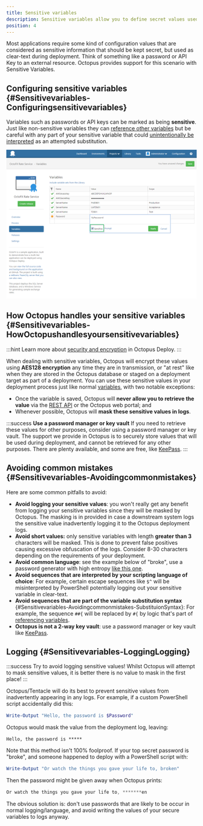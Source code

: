```yaml
---
title: Sensitive variables
description: Sensitive variables allow you to define secret values used in your applications that are secured stored in Octopus.
position: 4
---
```


Most applications require some kind of configuration values that are considered as sensitive information that should be kept secret, but used as clear-text during deployment. Think of something like a password or API Key to an external resource. Octopus provides support for this scenario with Sensitive Variables.

## Configuring sensitive variables {#Sensitivevariables-Configuringsensitivevariables}

Variables such as passwords or API keys can be marked as being **sensitive**. Just like non-sensitive variables they can [reference other variables](docs/deploying-applications/variables/binding-syntax.md#Bindingsyntax-Referencingvariablesinstepdefinitions) but be careful with any part of your sensitive variable that could [unintentionally be interpreted](docs/deploying-applications/variables/sensitive-variables.md#Sensitivevariables-Avoidingcommonmistakes-SubstituionSyntax) as an attempted substitution.

![](/docs/images/3048089/3277722.png "width=500")

## How Octopus handles your sensitive variables {#Sensitivevariables-HowOctopushandlesyoursensitivevariables}

:::hint
Learn more about [security and encryption](/docs/reference/security-and-encryption.md) in Octopus Deploy.
:::

When dealing with sensitive variables, Octopus will encrypt these values using **AES128 encryption** any time they are in transmission, or "at rest" like when they are stored in the Octopus database or staged on a deployment target as part of a deployment. You can use these sensitive values in your deployment process just like normal [variables](/docs/deploying-applications/variables/index.md), with two notable exceptions:

- Once the variable is saved, Octopus will **never allow you to retrieve the value** via the [REST API](/docs/api-and-integration/octopus-rest-api.md) or the Octopus web portal; and
- Whenever possible, Octopus will **mask these sensitive values in logs**.

:::success
**Use a password manager or key vault**
If you need to retrieve these values for other purposes, consider using a password manager or key vault. The support we provide in Octopus is to securely store values that will be used during deployment, and cannot be retrieved for any other purposes. There are plenty available, and some are free, like [KeePass](http://keepass.info/).
:::

## Avoiding common mistakes {#Sensitivevariables-Avoidingcommonmistakes}

Here are some common pitfalls to avoid:

- **Avoid logging your sensitive values**: you won't really get any benefit from logging your sensitive variables since they will be masked by Octopus. The masking is in provided in case a downstream system logs the sensitive value inadvertently logging it to the Octopus deployment logs.
- **Avoid short values:** only sensitive variables with length **greater than 3** characters will be masked. This is done to prevent false positives causing excessive obfuscation of the logs. Consider 8-30 characters depending on the requirements of your deployment.
- **Avoid common language**: see the example below of "broke", use a password generator with high entropy [like this one](http://passwordsgenerator.net/).
- **Avoid sequences that are interpreted by your scripting language of choice**: For example, certain escape sequences like `$^` will be misinterpreted by PowerShell potentially logging out your sensitive variable in clear-text.
- **Avoid sequences that are part of the variable substitution syntax** {#Sensitivevariables-Avoidingcommonmistakes-SubstituionSyntax}: For example, the sequence `##{` will be replaced by `#{` by logic that's part of [referencing variables](docs/deploying-applications/variables/binding-syntax.md#Bindingsyntax-Referencingvariablesinstepdefinitions).
- **Octopus is not a 2-way key vault**: use a password manager or key vault like [KeePass](http://keepass.info/).

## Logging {#Sensitivevariables-LoggingLogging}

:::success
Try to avoid logging sensitive values! Whilst Octopus will attempt to mask sensitive values, it is better there is no value to mask in the first place!
:::

Octopus/Tentacle will do its best to prevent sensitive values from inadvertently appearing in any logs. For example, if a custom PowerShell script accidentally did this:

```powershell
Write-Output "Hello, the password is $Password"
```

Octopus would mask the value from the deployment log, leaving:

```text
Hello, the password is *****
```

Note that this method isn't 100% foolproof. If your top secret password is "broke", and someone happened to deploy with a PowerShell script with:

```powershell
Write-Output "Or watch the things you gave your life to, broken"
```

Then the password might be given away when Octopus prints:

```powershell
Or watch the things you gave your life to, *******en
```

The obvious solution is: don't use passwords that are likely to be occur in normal logging/language, and avoid writing the values of your secure variables to logs anyway.
